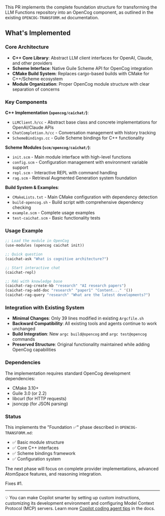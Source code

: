 This PR implements the complete foundation structure for transforming the LLM Functions repository into an OpenCog component, as outlined in the existing `OPENCOG-TRANSFORM.md` documentation.

## What's Implemented

### Core Architecture
- **C++ Core Library**: Abstract LLM client interfaces for OpenAI, Claude, and other providers
- **Scheme Interface**: Native Guile Scheme API for OpenCog integration
- **CMake Build System**: Replaces cargo-based builds with CMake for C++/Scheme ecosystem
- **Module Organization**: Proper OpenCog module structure with clear separation of concerns

### Key Components

**C++ Implementation (`opencog/caichat/`)**:
- `LLMClient.h/cc` - Abstract base class and concrete implementations for OpenAI/Claude APIs
- `ChatCompletion.h/cc` - Conversation management with history tracking
- `SchemeBindings.cc` - Guile Scheme bindings for C++ functionality

**Scheme Modules (`scm/opencog/caichat/`)**:
- `init.scm` - Main module interface with high-level functions
- `config.scm` - Configuration management with environment variable support
- `repl.scm` - Interactive REPL with command handling
- `rag.scm` - Retrieval Augmented Generation system foundation

**Build System & Examples**:
- `CMakeLists.txt` - Main CMake configuration with dependency detection
- `build-opencog.sh` - Build script with comprehensive dependency checking
- `example.scm` - Complete usage examples
- `test-caichat.scm` - Basic functionality tests

### Usage Example

```scheme
;; Load the module in OpenCog
(use-modules (opencog caichat init))

;; Quick question
(caichat-ask "What is cognitive architecture?")

;; Start interactive chat
(caichat-repl)

;; RAG with knowledge base
(caichat-rag-create-kb "research" "AI research papers")
(caichat-rag-add-doc "research" "paper1" "Content..." '())
(caichat-rag-query "research" "What are the latest developments?")
```

### Integration with Existing System

- **Minimal Changes**: Only 39 lines modified in existing `Argcfile.sh`
- **Backward Compatibility**: All existing tools and agents continue to work unchanged
- **Build Integration**: New `argc build@opencog` and `argc test@opencog` commands
- **Preserved Structure**: Original functionality maintained while adding OpenCog capabilities

### Dependencies

The implementation requires standard OpenCog development dependencies:
- CMake 3.10+
- Guile 3.0 (or 2.2)
- libcurl (for HTTP requests)
- jsoncpp (for JSON parsing)

### Status

This implements the "Foundation ✅" phase described in `OPENCOG-TRANSFORM.md`:
- ✅ Basic module structure
- ✅ Core C++ interfaces  
- ✅ Scheme bindings framework
- ✅ Configuration system

The next phase will focus on complete provider implementations, advanced AtomSpace features, and reasoning integration.

Fixes #1.

<!-- START COPILOT CODING AGENT TIPS -->
---

💡 You can make Copilot smarter by setting up custom instructions, customizing its development environment and configuring Model Context Protocol (MCP) servers. Learn more [Copilot coding agent tips](https://gh.io/copilot-coding-agent-tips) in the docs.
